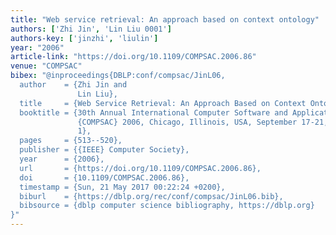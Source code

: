 ```yaml
---
title: "Web service retrieval: An approach based on context ontology"
authors: ['Zhi Jin', 'Lin Liu 0001']
authors-key: ['jinzhi', 'liulin']
year: "2006"
article-link: "https://doi.org/10.1109/COMPSAC.2006.86"
venue: "COMPSAC"
bibex: "@inproceedings{DBLP:conf/compsac/JinL06,
  author    = {Zhi Jin and
               Lin Liu},
  title     = {Web Service Retrieval: An Approach Based on Context Ontology},
  booktitle = {30th Annual International Computer Software and Applications Conference,
               {COMPSAC} 2006, Chicago, Illinois, USA, September 17-21, 2006. Volume
               1},
  pages     = {513--520},
  publisher = {{IEEE} Computer Society},
  year      = {2006},
  url       = {https://doi.org/10.1109/COMPSAC.2006.86},
  doi       = {10.1109/COMPSAC.2006.86},
  timestamp = {Sun, 21 May 2017 00:22:24 +0200},
  biburl    = {https://dblp.org/rec/conf/compsac/JinL06.bib},
  bibsource = {dblp computer science bibliography, https://dblp.org}
}"
---
```

